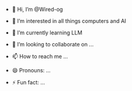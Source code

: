 - 👋 Hi, I’m @Wired-og
- 👀 I’m interested in all things computers and AI
- 🌱 I’m currently learning LLM

- 💞️ I’m looking to collaborate on ...
- 📫 How to reach me ...
- 😄 Pronouns: ...
- ⚡ Fun fact: ...

<!---
Wired-og/Wired-og is a ✨ special ✨ repository because its `README.md` (this file) appears on your GitHub profile.
You can click the Preview link to take a look at your changes.
--->
